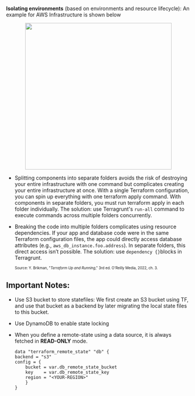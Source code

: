 **Isolating environments** (based on environments and resource lifecycle): An example for AWS Infrastructure is shown below
<p  align="center">
<img src="https://miro.medium.com/v2/resize:fit:1100/format:webp/1*L9BTyj0M9j7ANsXeyFOctw.png" width="400">
</p>

- Splitting components into separate folders avoids the risk of destroying your entire infrastructure with one command but complicates creating your entire infrastructure at once. With a single Terraform configuration, you can spin up everything with one terraform apply command. With components in separate folders, you must run terraform apply in each folder individually. The solution: use Terragrunt's `run-all` command to execute commands across multiple folders concurrently.
- Breaking the code into multiple folders complicates using resource dependencies. If your app and database code were in the same Terraform configuration files, the app could directly access database attributes (e.g., `aws_db_instance.foo.address`). In separate folders, this direct access isn’t possible. The solution: use `dependency {}`blocks in Terragrunt.

    <sub><sup>Source: Y. Brikman, "_Terraform Up and Running_," 3rd ed. O'Reilly Media, 2022, ch. 3.</sup></sub>

## Important Notes:

- Use S3 bucket to store statefiles: We first create an S3 bucket using TF, and use that bucket as a backend by later migrating the local state files to this bucket.
- Use DynamoDB to enable state locking
- When you define a remote-state using a data source, it is always fetched in **READ-ONLY** mode.
    
    ```hcl
    data "terraform_remote_state" "db" {
    backend = "s3"
    config = {
        bucket = var.db_remote_state_bucket
        key    = var.db_remote_state_key
        region = "<YOUR-REGION>"
        }
    }
    ```